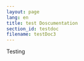 ```yaml
---
layout: page
lang: en
title: test Doscumentation
section_id: testdoc
filename: testDoc3
---
```

Testing

